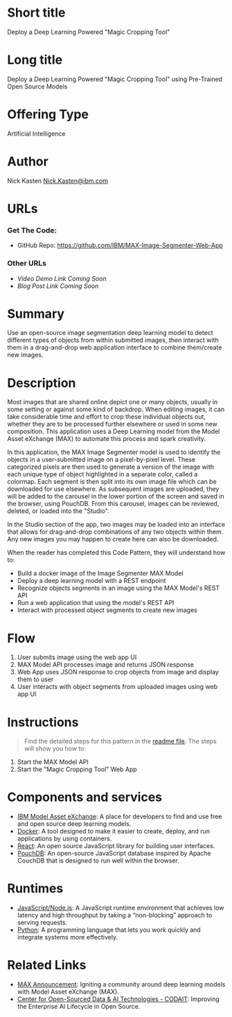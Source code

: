 # Short title

Deploy a Deep Learning Powered "Magic Cropping Tool"

# Long title

Deploy a Deep Learning Powered "Magic Cropping Tool" using Pre-Trained Open Source Models

# Offering Type

Artificial Intelligence

# Author

Nick Kasten <Nick.Kasten@ibm.com>
  
# URLs

### Get The Code: 
* GitHub Repo: https://github.com/IBM/MAX-Image-Segmenter-Web-App 

### Other URLs

* _Video Demo Link Coming Soon_
* _Blog Post Link Coming Soon_

# Summary

Use an open-source image segmentation deep learning model to detect different types of objects from within submitted images, then interact with them in a drag-and-drop web application interface to combine them/create new images.

# Description

Most images that are shared online depict one or many objects, usually in some setting or against some kind of backdrop. When editing images, it can take considerable time and effort to crop these individual objects out, whether they are to be processed further elsewhere or used in some new composition. This application uses a Deep Learning model from the Model Asset eXchange (MAX) to automate this process and spark creativity.

In this application, the MAX Image Segmenter model is used to identify the objects in a user-submitted image on a pixel-by-pixel level. These categorized pixels are then used to generate a version of the image with each unique type of object highlighted in a separate color, called a colormap. Each segment is then split into its own image file which can be downloaded for use elsewhere. As subsequent images are uploaded, they will be added to the carousel in the lower portion of the screen and saved in the browser, using PouchDB. From this carousel, images can be reviewed, deleted, or loaded into the "Studio".

In the Studio section of the app, two images may be loaded into an interface that allows for drag-and-drop combinations of any two objects within them. Any new images you may happen to create here can also be downloaded.

When the reader has completed this Code Pattern, they will understand how to:

* Build a docker image of the Image Segmenter MAX Model
* Deploy a deep learning model with a REST endpoint
* Recognize objects segments in an image using the MAX Model's REST API
* Run a web application that using the model's REST API
* Interact with processed object segments to create new images

# Flow

1. User submits image using the web app UI
2. MAX Model API processes image and returns JSON response
3. Web App uses JSON response to crop objects from image and display them to user
4. User interacts with object segments from uploaded images using web app UI

# Instructions

> Find the detailed steps for this pattern in the [readme file](https://github.com/IBM/MAX-Image-Segmenter-Web-App/blob/master/README.md). The steps will show you how to:

1. Start the MAX Model API
2. Start the "Magic Cropping Tool" Web App 

# Components and services

* [IBM Model Asset eXchange](https://developer.ibm.com/code/exchanges/models/): A place for developers to find and use free and open source deep learning models.
* [Docker](https://www.docker.com/): A tool designed to make it easier to create, deploy, and run applications by using containers.
* [React](https://reactjs.org/): An open source JavaScript library for building user interfaces.
* [PouchDB](https://pouchdb.com/): An open-source JavaScript database inspired by Apache CouchDB that is designed to run well within the browser.

# Runtimes

* [JavaScript/Node.js](https://nodejs.org): A JavaScript runtime environment that achieves low latency and high throughput by taking a “non-blocking” approach to serving requests.
* [Python](https://www.python.org/): A programming language that lets you work quickly and integrate systems more effectively.

# Related Links

* [MAX Announcement](https://developer.ibm.com/code/2018/03/20/igniting-a-community-around-deep-learning-models-with-model-asset-exchange-max/): Igniting a community around deep learning models with Model Asset eXchange (MAX).
* [Center for Open-Sourced Data & AI Technologies - CODAIT](https://developer.ibm.com/code/open/centers/codait/): Improving the Enterprise AI Lifecycle in Open Source.